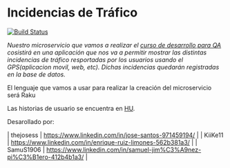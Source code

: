 # Incidencias de Tráfico
[![Build Status](https://travis-ci.org/RakutenTeam/IncidenciasTrafico.svg?branch=master)](https://travis-ci.org/RakutenTeam/IncidenciasTrafico)

*Nuestro microservicio que vamos a realizar el [curso de desarrollo para QA](https://jj.github.io/curso-tdd/) cosistirá en una aplicación que nos va a permitir mostrar las distintas incidencias de tráfico resportadas por los usuarios usando el GPS(aplicacion movil, web, etc). Dichas incidencias quedarán registradas en la base de datos.*

El lenguaje que vamos a usar para realizar la creación del microservicio será Raku

Las historias de usuario se encuentra en [HU](https://github.com/RakutenTeam/IncidenciasTrafico/tree/master/HU).

Desarollado por:

| thejosess       | https://www.linkedin.com/in/jose-santos-971459194/                   |
| KiiKe11         | https://www.linkedin.com/in/enrique-ruiz-limones-562b381a3/          |
| SamuS1906       | https://www.linkedin.com/in/samuel-jim%C3%A9nez-pi%C3%B1ero-412b4b1a3/         |
